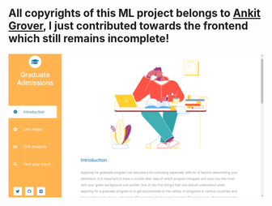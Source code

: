 ## All copyrights of this ML project belongs to [Ankit Grover](https://github.com/Agrover112), I just contributed towards the frontend which still remains incomplete!

![landing page](img/screenshot.png)
